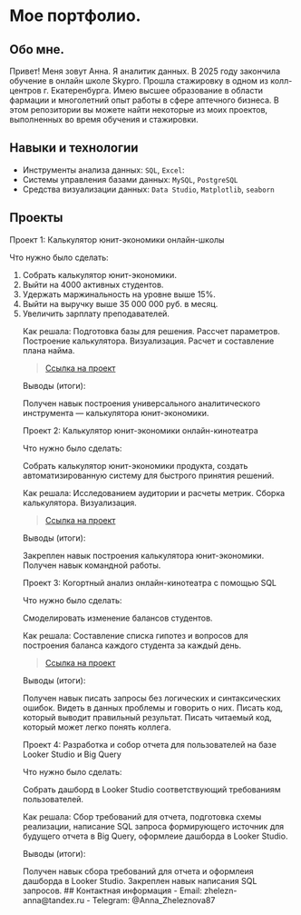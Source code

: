 # Мое портфолио.
## Обо мне. 

Привет! Меня зовут Анна. Я аналитик данных. В 2025 году закончила обучение в онлайн школе Skypro. Прошла стажировку в одном из колл-центров г. Екатеренбурга. 
Имею высшее образование в области фармации и многолетний опыт работы в сфере аптечного бизнеса. 
В этом репозитории вы можете найти некоторые из моих проектов, выполненных во время обучения и стажировки.

## Навыки и технологии
- Инструменты анализа данных: ``SQL``, ``Excel``: 
- Системы управления базами данных: ``MySQL``, ``PostgreSQL``
- Средства визуализации данных: ``Data Studio``, ``Matplotlib``, ``seaborn``

## Проекты
<p> Проект 1: Калькулятор юнит-экономики онлайн-школы</p>
<p>Что нужно было сделать:<p>
<ol>
 <li> Cобрать калькулятор юнит-экономики.
 <li> Выйти на 4000 активных студентов.
 <li> Удержать маржинальность на уровне выше 15%.
 <li> Выйти на выручку выше 35 000 000 руб. в месяц.
 <li> Увеличить зарплату преподавателей.
 
<p>Как решала: Подготовка базы для решения. Рассчет параметров. Построение калькулятора. Визуализация. Расчет и составление плана найма.

> <a href="https://disk.yandex.ru/d/TBZ6yuhsAd1-5g">Ссылка на проект</a>

<p>Выводы (итоги):<p> Получен навык построения универсального аналитического инструмента — калькулятора юнит-экономики.

<p> Проект 2: Калькулятор юнит-экономики онлайн-кинотеатра</p>
<p>Что нужно было сделать:<p> Собрать калькулятор юнит-экономики продукта, создать автоматизированную систему для быстрого принятия решений. 

<p>Как решала: Исследованием аудитории и расчеты метрик. Сборка калькулятора. Визуализация. 

> <a href="https://disk.yandex.ru/d/GI7UPp-OS-fxNg">Ссылка на проект</a>

<p>Выводы (итоги):<p> Закреплен навык построения калькулятора юнит-экономики. Получен навык командной работы. 

<p> Проект 3: Когортный анализ онлайн-кинотеатра с помощью SQL</p>
<p>Что нужно было сделать:<p> Смоделировать изменение балансов студентов.

<p>Как решала: Составление списка гипотез и вопросов для построения баланса каждого студента за каждый день.

> <a href="https://disk.yandex.ru/d/wH8txmTGP1tD8w">Ссылка на проект</a>

<p>Выводы (итоги):<p> Получен навык писать запросы без логических и синтаксических ошибок. Видеть в данных проблемы и говорить о них. Писать код, который выводит правильный результат. Писать читаемый код, который может легко понять коллега.

<p> Проект 4: Разработка и собор отчета для пользователей на базе Looker Studio и Big Query</p>
<p>Что нужно было сделать:<p> Собрать дашборд в Looker Studio соответствующий требованиям пользователей.  

<p>Как решала: Сбор требований для отчета, подготовка схемы реализации, написание SQL запроса формирующего источник для будущего отчета в Big Query, оформлеие дашборда в Looker Studio. 

<p>Выводы (итоги):<p> Получен навык сбора требований для отчета и оформлеия дашборда в Looker Studio. Закреплен навык написания SQL запросов. 
## Контактная информация
- Email: zhelezn-anna@tandex.ru
- Telegram: @Anna_Zheleznova87





